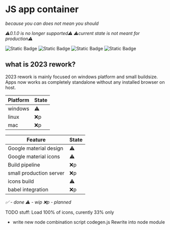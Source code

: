 # JS app container 
*because you can does not mean you should*

*⚠️0.1.0 is no longer supported⚠️*
*⚠️current state is not meant for production⚠️*

![Static Badge](https://badgen.net/static/source%20version/0.2.0/green?&scale=1.5)
![Static Badge](https://badgen.net/static/version/0.2.0/yellow?icon=windows&scale=1.5)
![Static Badge](https://badgen.net/static/version/0.1.0/red?icon=https://www.svgrepo.com/show/448236/linux.svg&scale=1.5)
![Static Badge](https://badgen.net/static/version/0.1.0/red?icon=apple&scale=1.5)


## what is 2023 rework?

2023 rework is mainly focused on windows platform and small buildsize. Apps now works as completely standalone without any installed browser on host.

|Platform|State |
|-------|------|
|windows| ⚠️   |
|linux  | ❌️p  |
|mac    | ❌️p  |

|Feature               |State |
|----------------------|------|
|Google material design|⚠️   |
|Google material icons|⚠️   |
|Build pipeline       |❌️p|
|small production server |❌️p|
|icons build  |⚠️ |
|babel integration|❌️p|
*✅️ - done ⚠️ - wip ❌️p - planned*

TODO stuff:
Load 100% of icons, curently 33% only 
- write new node combination script codegen.js
Rewrite into node module
